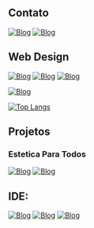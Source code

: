 <!--[![Blog](*Link do Badges, Widget, etc*)] (*Link do Repositario, site, link de contato, etc*)-->
<!--EX: [![Blog](https://img.shields.io/badge/HTML_5-E34F26?style=for-the-badge&logo=html5&logoColor=white)](https://github.com/Yagoleitebarduco/HTML-CSS)-->

<!-- [![Blog]()]() -->

<!-- [![Blog](https://img.shields.io/badge/CSharp-1a759f?style=for-the-badge&logo=sharp&logoColor=white)](https://github.com/Yagoleitebarduco/CSharp_Projetos.git)
[![Blog](https://img.shields.io/badge/MySQL-14213d?style=for-the-badge&logo=mysql&logoColor=white)]()
[![Blog](https://img.shields.io/badge/PHP-777BB4?style=for-the-badge&logo=php&logoColor=white)]() 

## FRAMEWORK:
[![Blog](https://img.shields.io/badge/Bootstrap-563D7C?style=for-the-badge&logo=bootstrap&logoColor=white)](https://github.com/Yagoleitebarduco/Bootstrap)
[![Blog](https://img.shields.io/badge/React.js-61DAFB?style=for-the-badge&logo=react&logoColor=black)](https://github.com/Yagoleitebarduco/React)

## PROJETOS:
### Estetica e Para Todos: 
[![Blog](https://img.shields.io/badge/Netlify-00C7B7?style=for-the-badge&logo=netlify&logoColor=white)](https://esteticaparatodos.netlify.app)

### Wordpress
[![Blog](https://img.shields.io/badge/WORDPRESS-21759B?style=for-the-badge&logo=wordpress&logoColor=white)](https://github.com/Yagoleitebarduco/HTML-CSS_Projetos)

## IDE: 
[![Blog](https://img.shields.io/badge/Visual_Studio-5C2D91?style=for-the-badge&logo=visual%20studio&logoColor=white)]()
[![Blog](https://img.shields.io/badge/Visual_Studio_Code-0078D4?style=for-the-badge&logo=visual%20studio%20code&logoColor=white)]()
[![Blog](https://img.shields.io/badge/Android_Studio-3DDC84?style=for-the-badge&logo=android&logoColor=white)](https://github.com/Yagoleitebarduco/ANDROID_Projetos) 
-->

## Contato
[![Blog](https://img.shields.io/badge/WhatsApp-25D366.svg?style=for-the-badge&logo=WhatsApp&logoColor=white)]()
[![Blog](https://img.shields.io/badge/Gmail-EA4335.svg?style=for-the-badge&logo=gmail&logoColor=white)]()

## Web Design
[![Blog](https://img.shields.io/badge/HTML5-E34F26.svg?style=for-the-badge&logo=HTML5&logoColor=white)]()
[![Blog](https://img.shields.io/badge/CSS-663399.svg?style=for-the-badge&logo=CSS&logoColor=white)]()
[![Blog](https://img.shields.io/badge/JavaScript-F7DF1E.svg?style=for-the-badge&logo=JavaScript&logoColor=black)]()
<br>

[![Blog](https://img.shields.io/badge/WordPress-21759B.svg?style=for-the-badge&logo=WordPress&logoColor=white)]()



[![Top Langs](https://github-readme-stats.vercel.app/api/top-langs/?username=Anyananah&layout=donut&theme=dark)](https://github.com/Anyananah)

## Projetos
### Estetica Para Todos
[![Blog](https://img.shields.io/badge/Netlify-00C7B7?style=for-the-badge&logo=netlify&logoColor=white)](https://esteticaparatodos.netlify.app)
[![Blog](https://img.shields.io/badge/Netlify-00C7B7?style=for-the-badge&logo=netlify&logoColor=white)]([https://projetodecomission.netlify.app/])

## IDE: 
[![Blog](https://img.shields.io/badge/Visual_Studio-5C2D91?style=for-the-badge&logo=visual%20studio&logoColor=white)]()
[![Blog](https://img.shields.io/badge/Visual_Studio_Code-0078D4?style=for-the-badge&logo=visual%20studio%20code&logoColor=white)]()
[![Blog](https://img.shields.io/badge/Android_Studio-3DDC84?style=for-the-badge&logo=android&logoColor=white)](https://github.com/Yagoleitebarduco/ANDROID_Projetos) 






